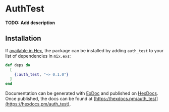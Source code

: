 # AuthTest

**TODO: Add description**

## Installation

If [available in Hex](https://hex.pm/docs/publish), the package can be installed
by adding `auth_test` to your list of dependencies in `mix.exs`:

```elixir
def deps do
  [
    {:auth_test, "~> 0.1.0"}
  ]
end
```

Documentation can be generated with [ExDoc](https://github.com/elixir-lang/ex_doc)
and published on [HexDocs](https://hexdocs.pm). Once published, the docs can
be found at [https://hexdocs.pm/auth_test](https://hexdocs.pm/auth_test).

